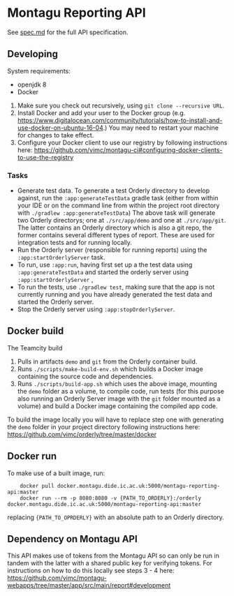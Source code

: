 # Montagu Reporting API

See [spec.md](/src/app/src/test/resources/spec/spec.md) for the full API specification.

## Developing
System requirements:
* openjdk 8
* Docker

1. Make sure you check out recursively, using `git clone --recursive URL`.
2. Install Docker and add your user to the Docker group 
   (e.g. https://www.digitalocean.com/community/tutorials/how-to-install-and-use-docker-on-ubuntu-16-04.) 
   You may need to restart your machine for changes to take effect.
3. Configure your Docker client to use our registry by following instructions 
   here: https://github.com/vimc/montagu-ci#configuring-docker-clients-to-use-the-registry

### Tasks
* Generate test data. To generate a test Orderly directory to develop against, 
  run the `:app:generateTestData` gradle task (either from within your IDE or on the
  command line from within the project root directory with 
  `./gradlew :app:generateTestData`)
  The above task will generate two Orderly directorys; one at `./src/app/demo` and one at `./src/app/git`. The latter contains an Orderly directory which is also a git repo, the former contains several different types of report. These are used for integration tests and for running locally.
* Run the Orderly server (responsible for running reports) using the `:app:startOrderlyServer` task.
* To run, use `:app:run`, having first set up a the test data using
  `:app:generateTestData` and started the orderly server using `:app:startOrderlyServer` ,
* To run the tests, use `./gradlew test`, making sure that the app is not 
  currently running and you have already generated the test data and started the Orderly server.
* Stop the Orderly server using `:app:stopOrderlyServer`.
  

## Docker build
The Teamcity build
1. Pulls in artifacts `demo` and `git` from the Orderly container build.
2. Runs `./scripts/make-build-env.sh` which builds a Docker image containing the source code and dependencies.
3. Runs `./scripts/build-app.sh` which uses the above image, mounting the `demo` folder as a volume, to compile code, run tests (for this purpose also running an Orderly Server image with the `git` folder mounted as a volume) and build a Docker image containing the compiled app code.

To build the image locally you will have to replace step one with generating the `demo` folder in your project directory following instructions here: https://github.com/vimc/orderly/tree/master/docker

## Docker run
To make use of a built image, run:

        docker pull docker.montagu.dide.ic.ac.uk:5000/montagu-reporting-api:master
        docker run --rm -p 8080:8080 -v {PATH_TO_ORDERLY}:/orderly docker.montagu.dide.ic.ac.uk:5000/montagu-reporting-api:master

replacing `{PATH_TO_OPRDERLY}` with an absolute path to an Orderly directory.

## Dependency on Montagu API
This API makes use of tokens from the Montagu API so can only be run in tandem with the latter with a shared public key for verifying tokens. For instructions on how to do this locally see steps 3 - 4 here: https://github.com/vimc/montagu-webapps/tree/master/app/src/main/report#development
